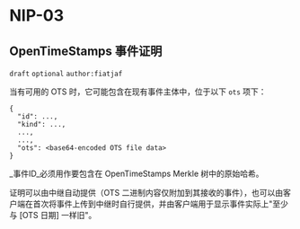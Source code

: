 NIP-03
======

OpenTimeStamps 事件证明
--------------------------------------

 `draft` `optional` `author:fiatjaf`

当有可用的 OTS 时，它可能包含在现有事件主体中，位于以下 `ots` 项下：

```
{
  "id": ...,
  "kind": ...,
  ...,
  ...,
  "ots": <base64-encoded OTS file data>
}
```

_事件ID_必须用作要包含在 OpenTimeStamps Merkle 树中的原始哈希。

证明可以由中继自动提供（OTS 二进制内容仅附加到其接收的事件），也可以由客户端在首次将事件上传到中继时自行提供，并由客户端用于显示事件实际上"至少与 [OTS 日期] 一样旧"。

